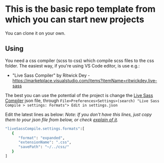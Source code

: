 # This is the basic repo template from which you can start new projects
You can clone it on your own.

## Using
You need a css compiler (scss to css) which compile scss files to the css folder.
The easiest way, if you're using VS Code editor, is use e.g.:
 - "Live Sass Compiler" by Ritwick Dey - https://marketplace.visualstudio.com/items?itemName=ritwickdey.live-sass

The best you can use the potential of the project is change the [Live Sass Compiler] json file, through `File>Preferences>Settings>(search) "Live Sass Compile > settings: Formats"> Edit in settings.json`

Edit the latest lines as below: 
_Note: If you don't have this lines, just copy them to your json file from below, or check [explain of it]._
```sh
"liveSassCompile.settings.formats":[
   {
      "format": "expanded",
      "extensionName": ".css",
      "savePath": "~/../css/"
   }
]
```

   [Live Sass Compiler]: https://marketplace.visualstudio.com/items?itemName=ritwickdey.live-sass
   [explain of it]: https://github.com/ritwickdey/vscode-live-sass-compiler/blob/master/docs/settings.md
